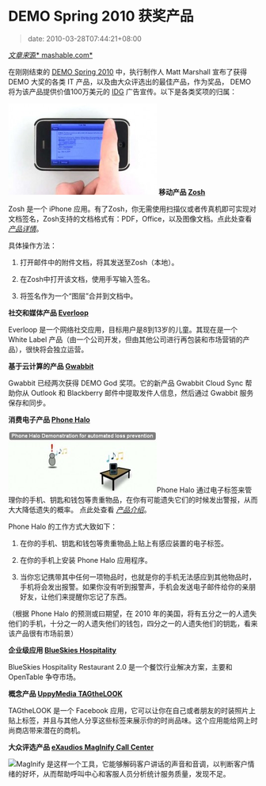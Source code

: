 # DEMO Spring 2010 获奖产品
>date: 2010-03-28T07:44:21+08:00


[*文章来*源* mashable.com*](http://mashable.com/2010/03/23/demo-god-awards/?utm_source=feedburner&utm_medium=feed&utm_campaign=Feed%3A+Mashable+(Mashable)&utm_content=Google+Reader)


在刚刚结束的 [DEMO Spring 2010](http://demo.com/) 中，执行制作人 Matt Marshall 宣布了获得 DEMO 大奖的各类 IT 产品，以及由大众评选出的最佳产品，作为奖品， DEMO 将为该产品提供价值100万美元的 [IDG](www.idg.com) 广告宣传。以下是各类奖项的归属：


[![](/assets/images/Zosh-300x185.jpg)](https://coolshell.cn/wp-content/uploads/2010/03/Zosh.jpg) **移动产品 [Zosh](http://zosh.com/)**


Zosh 是一个 iPhone 应用。有了Zosh，你无需使用扫描仪或者传真机即可实现对文档签名，Zosh支持的文档格式有：PDF，Office，以及图像文档。点此处查看 *[产品详情](http://mashable.com/2010/03/22/zosh/)*。


具体操作方法：


1. 打开邮件中的附件文档，将其发送至Zosh（本地）。


2. 在Zosh中打开该文档，使用手写输入签名。


3. 将签名作为一个“图层”合并到文档中。


**社交和媒体产品 [Everloop](http://everloop.com/)**


Everloop 是一个网络社交应用，目标用户是8到13岁的儿童。其现在是一个 White Label 产品（由一个公司开发，但由其他公司进行再包装和市场营销的产品），很快将会独立运营。



**基于云计算的产品 [Gwabbit](http://gwabbit.com/)**


Gwabbit 已经两次获得 DEMO God 奖项。它的新产品 Gwabbit Cloud Sync 帮助你从 Outlook 和 Blackberry 邮件中提取发件人信息，然后通过 Gwabbit 服务保存和同步。


**消费电子产品 [Phone Halo](http://phonehalo.com/)**


[![](/assets/images/Phone_Halo-300x124.jpg)](https://coolshell.cn/wp-content/uploads/2010/03/Phone_Halo.jpg)Phone Halo 通过电子标签来管理你的手机、钥匙和钱包等贵重物品，在你有可能遗失它们的时候发出警报，从而大大降低遗失的概率。 点此处查看 *[产品介绍](http://mashable.com/2010/03/23/phone-halo/)*。


Phone Halo 的工作方式大致如下：


1. 在你的手机、钥匙和钱包等贵重物品上贴上有感应装置的电子标签。


2. 在你的手机上安装 Phone Halo 应用程序。


3. 当你忘记携带其中任何一项物品时，也就是你的手机无法感应到其他物品时，手机将会发出报警。如果你没有听到报警声，手机会发送电子邮件给你的亲朋好友，让他们来提醒你忘记了东西。


（根据 Phone Halo 的预测或曰期望，在 2010 年的美国，将有五分之一的人遗失他们的手机，十分之一的人遗失他们的钱包，四分之一的人遗失他们的钥匙，看来该产品很有市场前景）


**企业级应用 [BlueSkies Hospitality](http://blueskieshms.com/)** 


BlueSkies Hospitality Restaurant 2.0 是一个餐饮行业解决方案，主要和 OpenTable 争夺市场。


**概念产品 [UppyMedia TAGtheLOOK](http://uppymedia.com/)**


TAGtheLOOK 是一个 Facebook 应用，它可以让你在自己或者朋友的时装照片上贴上标签，并且与其他人分享这些标签来展示你的时尚品味。这个应用能给网上时尚商店带来潜在的商机。


**大众评选产品 [eXaudios MagInify Call Center](http://exaudios.com/)**


[![](../wp-content/uploads/2010/03/MagInify11-300x108.jpg)](../wp-content/uploads/2010/03/MagInify11.jpg)MagInify 是这样一个工具，它能够解码客户讲话的声音和音调，以判断客户情绪的好坏，从而帮助呼叫中心和客服人员分析统计服务质量，发现不足。


